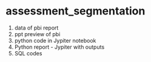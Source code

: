 # assessment_segmentation

1. data of pbi report
2. ppt preview of pbi
3. python code in Jypiter notebook
4. Python report - Jypiter with outputs
5. SQL codes
